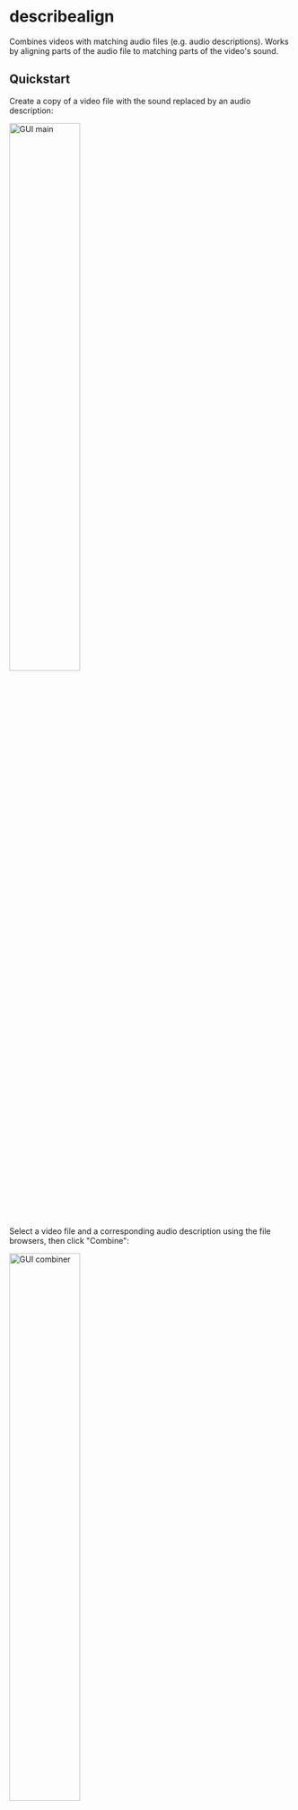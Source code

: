 # describealign
Combines videos with matching audio files (e.g. audio descriptions). Works by aligning parts of the audio file to matching parts of the video's sound.


## Quickstart

Create a copy of a video file with the sound replaced by an audio description:

<img src="https://github.com/julbean/describealign/blob/main/readme_media/describealign_gui_main.PNG" alt="GUI main" align="middle" width="50%"/>

Select a video file and a corresponding audio description using the file browsers, then click "Combine":

<img src="https://github.com/julbean/describealign/blob/main/readme_media/describealign_gui_combiner.PNG" alt="GUI combiner" align="middle" width="50%"/>

The combined media is saved in the folder "videos_with_ad" placed in the directory describealign was run in. The directory that combined media files are saved in can be changed in "Settings":

<img src="https://github.com/julbean/describealign/blob/main/readme_media/describealign_gui_settings.PNG" alt="GUI combiner" align="middle" width="50%"/>

Note: media longer than an hour should only be processed on computers with at least 16 GB of RAM.


## Installation

### package method

This script is compatible with Python versions 3.8 and up. Versions before that won't work (it relies on a recent update to Scipy's linprog).

describealign is available with pip:
```bash
pip install describealign
```
Note: You may need to add the folder Python's pip.exe is in to your system path. It might be something like: "C:/Users/User/AppData/Local/Programs/Python/Python310/Scripts" Don't forget to restart command prompt after updating the PATH!

The GUI can then be opened from console/command prompt in any directory with:
```bash
describealign
```
Note: You may need to add the folder Python's compiled scripts (e.g. describealign.exe) are kept in to your system path. It may be a different folder than pip's, like AppData/Roaming instead of AppData/Local.

### script method

Alternatively, the python script (describealign.py) can be downloaded from here and run directly after installing the dependencies manually (requirements.txt):
```bash
pip install -r requirements.txt
python3 describealign.py
```

### binary method

The binary methods don't require installing python or messing about with PATH.

Windows and Mac users can instead download and unzip the [latest release](https://github.com/julbean/describealign/releases/latest), then double click on describealign.exe to open the GUI.

### updating

When new versions are released, the pip package can be updated with:
```bash
pip install describealign --upgrade
```

Note: users with multiple python versions may need to use pip3 rather than pip.


## Testing Installation

The installation can be tested on a clip from the 1929 comedy short [Ask Dad](https://archive.org/details/ask_dad), with the first part of an [audio description](https://archive.org/details/MoviesForTheBlind01-askDad) provided by Valerie H. in her podcast [Movies For the Blind.](https://moviesfortheblind.com/) Download the trimmed versions from the test_media folder in this repository, then select them in the GUI:

<img src="https://github.com/julbean/describealign/blob/main/readme_media/describealign_gui_main_filled.PNG" alt="GUI main filled" align="middle" width="50%"/>

This produces two outputs, a new video file "videos_with_ad/ad_ask_dad_trimmed.mp4" and a plot in alignment_plots:

<img src="https://github.com/julbean/describealign/blob/main/readme_media/ask_dad_trimmed.png" alt="Ask Dad Trimmed Alignment" align="middle" width="50%"/>

The plot shows the audio description was already aligned with the video apart from a fixed offset of 199 seconds, which means Valerie starts describing Ask Dad 199 seconds into the episode. The y-scale is so zoomed in that the sub-second dithering of tokens (used to fine-tune alignment) is visible as blue streaks.

If the full video (22 minutes) and audio description (27 minutes) are used instead, describealign runs in about 90 seconds, using up about 3 GB of RAM, and we get the following plot:

<img src="https://github.com/julbean/describealign/blob/main/readme_media/ask_dad.png" alt="Ask Dad Alignment" align="middle" width="50%"/>

This plot shows a number of small pauses in the audio description starting around 10 minutes in, which add up to a total offset of 30 seconds by the end of the video. The jump discontinuities have been smoothed out by stretching the video. The plot also shows which segments of audio would be replaced if --stretch_audio were used. All of the audio would be replaced except for a segment around the 9 minute mark in which the video's original audio would be kept, as the replacement audio would have been too noticably distorted (i.e. more than 10% stretched).

A text version of each plot is saved alongside each image:

```
Main changes needed to video to align it to audio input:
Start Offset: 199.06 seconds
Median Rate Change: 0.00%
Rate change of    0.0% from  0:00:00.00 to  0:09:08.64 aligning with audio from  0:03:19.06 to  0:12:27.67
Rate change of   11.0% from  0:09:08.64 to  0:10:07.34 aligning with audio from  0:12:27.67 to  0:13:20.56
Rate change of    0.4% from  0:10:07.34 to  0:10:51.53 aligning with audio from  0:13:20.56 to  0:14:04.60
Rate change of    4.7% from  0:10:51.53 to  0:13:48.45 aligning with audio from  0:14:04.60 to  0:16:53.65
Rate change of    0.2% from  0:13:48.45 to  0:14:48.80 aligning with audio from  0:16:53.65 to  0:17:53.89
Rate change of    6.4% from  0:14:48.80 to  0:17:42.84 aligning with audio from  0:17:53.89 to  0:20:37.44
Rate change of    0.4% from  0:17:42.84 to  0:18:52.56 aligning with audio from  0:20:37.44 to  0:21:46.88
Rate change of    4.3% from  0:18:52.56 to  0:20:02.88 aligning with audio from  0:21:46.88 to  0:22:54.31
Rate change of   -0.0% from  0:20:02.88 to  0:20:52.45 aligning with audio from  0:22:54.31 to  0:23:43.91
Rate change of   -2.9% from  0:20:52.45 to  0:21:38.09 aligning with audio from  0:23:43.91 to  0:24:30.92
Rate change of   -0.1% from  0:21:38.09 to  0:22:15.77 aligning with audio from  0:24:30.92 to  0:25:08.63
```


## Advanced Usage

### directories

describealign can be given a directory of videos and a directory of audio files rather than individual files. describealign assumes files from the two directories correspond based on their lexicographic order.

### stretch_audio (audio-to-video alignment)

By default describealign stretches video to fit audio descriptions, but the inverse is also possible: stretching the audio description to fit the video with the "--stretch_audio" argument.

### audio-to-audio

Whereas describealign is designed to align video-to-audio, it can also align an audio file to another audio file.

### boost

When using the --stretch_audio argument, describealign also has a few other experimental capabilities, like boosting the volume of audio descriptions relative to the video's sound with the "--boost x" argument, where x is in decibels. "--boost 3" approximately doubles the audio description volume, while "--boost -3" approximately halves it.

### keep_non_ad

The default behavior of --stretch_audio is to replace all or almost all of a video's audio with the audio description file's audio. But the "--keep_non_ad" argument tells describealign to try to only replace audio when the describer is speaking. This can be useful when the audio description has significantly worse sound quality than the video.

### additional arguments

If an alignment isn't working perfectly, the ambitious user can try adjusting a few parameters with arguments described in "--help" and the GUI's Settings tooltips.

### command line interface

describalign can be run without the GUI by specifying input media as positional arguments:
```bash
describealign video.mp4 audio_desc.mp3
```

### module

describealign can also be used as a python module:
```python
import describealign as dal
dal.combine("ask_dad_trimmed.mp4", "ask_dad_moviesfortheblind_ep_01_trimmed.mp3")
```


## Interesting Use Cases

### dub alignment

describealign is robust enough to align media with completely different dialogue, meaning it can align audio dubbed in a different language to the original video.

### lossless video editing

With default settings (i.e. --stretch_audio set to False), describealign doesn't re-encode either the video or audio streams. It aligns them by modifying the timestamps that video frames are shown at, which means no loss in quality. Basic video editing can be done by deleting or stretching segments of a video's sound in Audacity, then running describealign on the original video and the modified audio with --smoothness set low (e.g. 1). The video will be edited losslessly, but the audio can also be edited losslessly by exporting from Audacity as FLAC, then setting --extension to mkv or another container that supports FLAC.

### isolating descriptions for transcription

By using a very high boost value (e.g. --boost 100), the output audio will only contain the audio descriptions and all other sounds will be silenced. Passing the output into [Whisper](https://github.com/openai/whisper) will then create a transcript of just the audio descriptions.



